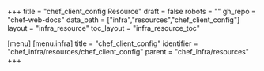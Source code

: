 +++
title = "chef_client_config Resource"
draft = false
robots = ""
gh_repo = "chef-web-docs"
data_path = ["infra","resources","chef_client_config"]
layout = "infra_resource"
toc_layout = "infra_resource_toc"

[menu]
  [menu.infra]
    title = "chef_client_config"
    identifier = "chef_infra/resources/chef_client_config"
    parent = "chef_infra/resources"
+++

<!-- The contents of this page are automatically generated from the chef_client_config.yaml file in the data/infra/resources directory. -->
<!-- To suggest a change, edit the https://github.com/chef/chef/blob/main/lib/chef/resource/chef_client_config.rb file and submit a pull request to the https://github.com/chef/chef repository. -->
<!-- markdownlint-disable-file -->
